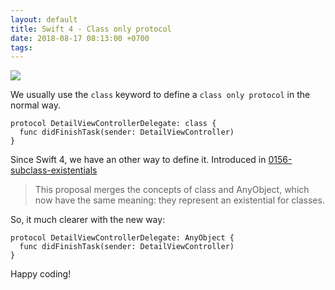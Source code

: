 ```yaml
---
layout: default
title: Swift 4 - Class only protocol
date: 2018-08-17 08:13:00 +0700
tags:
---
```


![](/assets/images/swift4.png)

We usually use the `class` keyword to define a `class only protocol` in the normal way.
```
protocol DetailViewControllerDelegate: class {
  func didFinishTask(sender: DetailViewController)
}
```

Since Swift 4, we have an other way to define it. Introduced in [0156-subclass-existentials][0156-subclass-existentials]

> This proposal merges the concepts of class and AnyObject, which now have the same meaning: they represent an existential for classes.

So, it much clearer with the new way:

```
protocol DetailViewControllerDelegate: AnyObject {
  func didFinishTask(sender: DetailViewController)
}
```

Happy coding!

[0156-subclass-existentials]: https://github.com/apple/swift-evolution/blob/master/proposals/0156-subclass-existentials.md